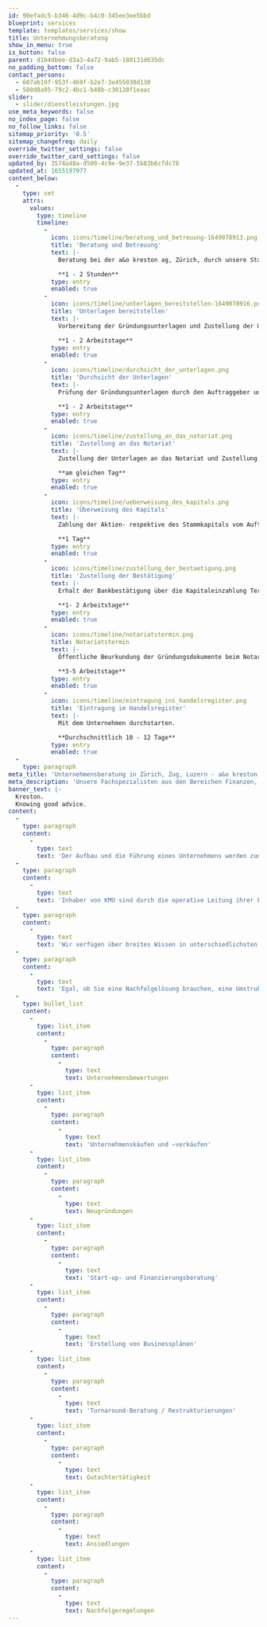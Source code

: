 ```yaml
---
id: 90efadc5-b346-4d9c-b4c0-345ee3ee5bbd
blueprint: services
template: templates/services/show
title: Unternehmungsberatung
show_in_menu: true
is_button: false
parent: d1b4dbee-d3a3-4a72-9ab5-180131d635dc
no_padding_bottom: false
contact_persons:
  - 607ab19f-953f-469f-b2e7-3e455030d130
  - 580d8a95-79c2-4bc1-b48b-c30120f1eaac
slider:
  - slider/dienstleistungen.jpg
use_meta_keywords: false
no_index_page: false
no_follow_links: false
sitemap_priority: '0.5'
sitemap_changefreq: daily
override_twitter_settings: false
override_twitter_card_settings: false
updated_by: 3574a48a-d509-4c9e-9e37-5b83b6cfdc78
updated_at: 1655197977
content_below:
  -
    type: set
    attrs:
      values:
        type: timeline
        timeline:
          -
            icon: icons/timeline/beratung_und_betreuung-1649078913.png
            title: 'Beratung und Betreuung'
            text: |-
              Beratung bei der a&o kreston ag, Zürich, durch unsere Startup-Experten. Strategiefestlegung und Auftragserteilung durch den Auftraggeber.

              **1 - 2 Stunden**
            type: entry
            enabled: true
          -
            icon: icons/timeline/unterlagen_bereitstellen-1649078916.png
            title: 'Unterlagen bereitstellen'
            text: |-
              Vorbereitung der Gründungsunterlagen und Zustellung der Unterlagen per E-Mail.

              **1 - 2 Arbeitstage**
            type: entry
            enabled: true
          -
            icon: icons/timeline/durchsicht_der_unterlagen.png
            title: 'Durchsicht der Unterlagen'
            text: |-
              Prüfung der Gründungsunterlagen durch den Auftraggeber und schriftliche Bestätigung

              **1 - 2 Arbeitstage**
            type: entry
            enabled: true
          -
            icon: icons/timeline/zustellung_an_das_notariat.png
            title: 'Zustellung an das Notariat'
            text: |-
              Zustellung der Unterlagen an das Notariat und Zustellung des Auftrags an die Bankgesellschaft für die Kapitaleinzahlung.

              **am gleichen Tag**
            type: entry
            enabled: true
          -
            icon: icons/timeline/ueberweisung_des_kapitals.png
            title: 'Überweisung des Kapitals'
            text: |-
              Zahlung der Aktien- respektive des Stammkapitals vom Auftraggeber an die Bank.

              **1 Tag**
            type: entry
            enabled: true
          -
            icon: icons/timeline/zustellung_der_bestaetigung.png
            title: 'Zustellung der Bestätigung'
            text: |-
              Erhalt der Bankbestätigung über die Kapitaleinzahlung Terminvereinbarung mit dem Notariat.

              **1- 2 Arbeitstage**
            type: entry
            enabled: true
          -
            icon: icons/timeline/notariatstermin.png
            title: Notariatstermin
            text: |-
              Öffentliche Beurkundung der Gründungsdokumente beim Notariat und Zustellung der Gründungsunterlagen an das Handelsregisteramt

              **3-5 Arbeitstage**
            type: entry
            enabled: true
          -
            icon: icons/timeline/eintragung_ins_handelsregister.png
            title: 'Eintragung im Handelsregister'
            text: |-
              Mit dem Unternehmen durchstarten.

              **Durchschnittlich 10 - 12 Tage**
            type: entry
            enabled: true
  -
    type: paragraph
meta_title: 'Unternehmensberatung in Zürich, Zug, Luzern - a&o kreston'
meta_description: 'Unsere Fachspezialisten aus den Bereichen Finanzen, Steuern, Recht und Informatik garantieren Ihnen Lösungen, die Sie weiterbringen. Ihr Unternehmensberater in Zürich, Zug, Luzern, Baden!'
banner_text: |-
  Kreston.
  Knowing good advice.
content:
  -
    type: paragraph
    content:
      -
        type: text
        text: 'Der Aufbau und die Führung eines Unternehmens werden zunehmend komplexer. Rahmenbedingungen wandeln sich immer rascher, Prozesse müssen angepasst werden. Wir unterstützen Sie mit unserem breiten Wirtschafts-Know-how kompetent und praxisorientiert, damit Sie Ihre Unternehmensziele erreichen.'
  -
    type: paragraph
    content:
      -
        type: text
        text: 'Inhaber von KMU sind durch die operative Leitung ihrer Firma oft stark belastet, so dass strategische Überlegungen oder das Risikomanagement zu kurz kommen. Es ist jedoch wichtig, dass Unternehmer sich Zeit nehmen, Risiken mit Hilfe von erfahrenen Beratern zu identifizieren.'
  -
    type: paragraph
    content:
      -
        type: text
        text: 'Wir verfügen über breites Wissen in unterschiedlichsten Disziplinen innerhalb unserer Firma und ausserhalb der Firma durch verschiedene Netzwerke, in denen wir uns engagieren. Unsere Fachspezialisten aus den Bereichen Finanzen, Steuern, Recht und Informatik garantieren Ihnen Lösungen, die Sie weiterbringen.'
  -
    type: paragraph
    content:
      -
        type: text
        text: 'Egal, ob Sie eine Nachfolgelösung brauchen, eine Umstrukturierung Ihres Unternehmens planen oder eine schwierige Situation bewältigen müssen, wir begleiten Sie so lange es nötig und gewünscht ist. Fokussieren Sie sich auf Ihr Kerngeschäft – wir kümmern uns um den Rest. Die Leistungen unserer Unternehmensberater-Sparte:'
  -
    type: bullet_list
    content:
      -
        type: list_item
        content:
          -
            type: paragraph
            content:
              -
                type: text
                text: Unternehmensbewertungen
      -
        type: list_item
        content:
          -
            type: paragraph
            content:
              -
                type: text
                text: 'Unternehmenskäufen und –verkäufen'
      -
        type: list_item
        content:
          -
            type: paragraph
            content:
              -
                type: text
                text: Neugründungen
      -
        type: list_item
        content:
          -
            type: paragraph
            content:
              -
                type: text
                text: 'Start-up- und Finanzierungsberatung'
      -
        type: list_item
        content:
          -
            type: paragraph
            content:
              -
                type: text
                text: 'Erstellung von Businessplänen'
      -
        type: list_item
        content:
          -
            type: paragraph
            content:
              -
                type: text
                text: 'Turnaround-Beratung / Restrukturierungen'
      -
        type: list_item
        content:
          -
            type: paragraph
            content:
              -
                type: text
                text: Gutachtertätigkeit
      -
        type: list_item
        content:
          -
            type: paragraph
            content:
              -
                type: text
                text: Ansiedlungen
      -
        type: list_item
        content:
          -
            type: paragraph
            content:
              -
                type: text
                text: Nachfolgeregelungen
---
```

